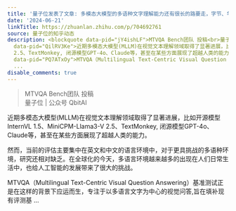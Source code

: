 ```yaml
---
title: '量子位发表了文章: 多模态大模型的多语种文字理解能力还有很长的路要走，字节、华科联合发布MTVQA Bench'
date: '2024-06-21'
linkTitle: https://zhuanlan.zhihu.com/p/704692761
source: 量子位的知乎动态
description: <blockquote data-pid="jY4ishLF">MTVQA Bench团队 投稿<br>量子位 | 公众号 QbitAI</blockquote><p
  data-pid="QilRV3Ke">近期多模态大模型(MLLM)在视觉文本理解领域取得了显著进展，比如开源模型InternVL 1.5、MiniCPM-Llama3-V
  2.5、TextMonkey, 闭源模型GPT-4o、Claude等，甚至在某些方面展现了超越人类的能力。</p><p data-pid="1lPXhpZ2">然而，当前的评估主要集中在英文和中文的语言环境中，对于更具挑战的多语种环境，研究还相对缺乏。在全球化的今天，多语言环境越来越多的出现在人们日常生活中，也给人工智能的发展带来了很大的挑战。</p><p
  data-pid="PQ7ATxOy">MTVQA（Multilingual Text-Centric Visual Question Answering）基准测试正是在这样的背景下应运而生，专注于以多语言文字为中心的视觉问答,旨在填补现有评测基
  ...
disable_comments: true
---
```

<blockquote data-pid="jY4ishLF">MTVQA Bench团队 投稿<br>量子位 | 公众号 QbitAI</blockquote><p data-pid="QilRV3Ke">近期多模态大模型(MLLM)在视觉文本理解领域取得了显著进展，比如开源模型InternVL 1.5、MiniCPM-Llama3-V 2.5、TextMonkey, 闭源模型GPT-4o、Claude等，甚至在某些方面展现了超越人类的能力。</p><p data-pid="1lPXhpZ2">然而，当前的评估主要集中在英文和中文的语言环境中，对于更具挑战的多语种环境，研究还相对缺乏。在全球化的今天，多语言环境越来越多的出现在人们日常生活中，也给人工智能的发展带来了很大的挑战。</p><p data-pid="PQ7ATxOy">MTVQA（Multilingual Text-Centric Visual Question Answering）基准测试正是在这样的背景下应运而生，专注于以多语言文字为中心的视觉问答,旨在填补现有评测基 ...